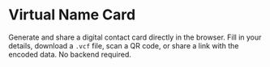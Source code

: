 # Virtual Name Card

Generate and share a digital contact card directly in the browser. Fill in your details, download a `.vcf` file, scan a QR code, or share a link with the encoded data. No backend required.
